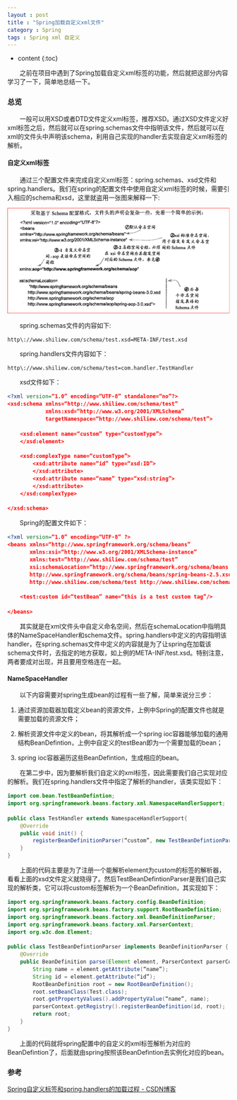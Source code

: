 ```yaml
---
layout : post
title : "Spring加载自定义xml文件"
category : Spring
tags : Spring xml 自定义
---
```

* content
{:toc}

　　之前在项目中遇到了Spring加载自定义xml标签的功能，然后就把这部分内容学习了一下，简单地总结一下。






### 总览

　　一般可以用XSD或者DTD文件定义xml标签，推荐XSD。通过XSD文件定义好xml标签之后，然后就可以在spring.schemas文件中指明该文件，然后就可以在xml的文件头中声明该schema，利用自己实现的handler去实现自定义xml标签的解析。

#### 自定义xml标签

　　通过三个配置文件来完成自定义xml标签：spring.schemas、xsd文件和spring.handlers。我们在spring的配置文件中使用自定义xml标签的时候，需要引入相应的schema和xsd，这里就盗用一张图来解释一下:

![schema配置](https://raw.githubusercontent.com/shiliewrain/shiliewrain.github.io/master/img/spring-xsd-handler.png)

　　spring.schemas文件的内容如下:

```
http\://www.shiliew.com/schema/test.xsd=META-INF/test.xsd
```

　　spring.handlers文件内容如下：

```
http\://www.shiliew.com/schema/test=com.handler.TestHandler
```

　　xsd文件如下：

```xsd
<?xml version=“1.0” encoding=“UTF-8” standalone=“no”?>
<xsd:schema xmlns=“http://www.shiliew.com/schema/test”
            xmlns:xsd=“http://www.w3.org/2001/XMLSchema”
            targetNamespace=“http://www.shiliew.com/schema/test”>

    <xsd:element name=“custom” type=“customType”>
    </xsd:element>

    <xsd:complexType name=“customType”>
        <xsd:attribute name=“id” type=“xsd:ID”>
        </xsd:attribute>
        <xsd:attribute name=“name” type=“xsd:string”>
        </xsd:attribute>
    </xsd:complexType>

</xsd:schema>
```

　　Spring的配置文件如下：

```xml
<?xml version=“1.0” encoding=“UTF-8” ?>
<beans xmlns=“http://www.springframework.org/schema/beans”
       xmlns:xsi=“http://www.w3.org/2001/XMLSchema-instance”
       xmlns:test=“http://www.shiliew.com/schema/test”
       xsi:schemaLocation=“http://www.springframework.org/schema/beans
       http://www.springframework.org/schema/beans/spring-beans-2.5.xsd
       http://www.shiliew.com/schema/test http://www.shiliew.com/schema/test.xsd”>

    <test:custom id=“testBean” name=“this is a test custom tag”/>

</beans>
```

　　其实就是在xml文件头中自定义命名空间，然后在schemaLocation中指明具体的NameSpaceHandler和schema文件。spring.handlers中定义的内容指明该handler，在spring.schemas文件中定义的内容就是为了让spring在加载该schema文件时，去指定的地方获取，如上例的META-INF/test.xsd。特别注意，两者要成对出现，并且要用空格连在一起。

#### NameSpaceHandler

　　以下内容需要对spring生成bean的过程有一些了解，简单来说分三步：



1. 通过资源加载器加载定义bean的资源文件，上例中Spring的配置文件也就是需要加载的资源文件；

   

2. 解析资源文件中定义的bean，将其解析成一个spring ioc容器能够加载的通用结构BeanDefintion，上例中自定义的testBean即为一个需要加载的bean；

   

3. spring ioc容器遍历这些BeanDefintion，生成相应的bean。

   

　　在第二步中，因为要解析我们自定义的xml标签，因此需要我们自己实现对应的解析。我们在spring.handlers文件中指定了解析的handler，该类实现如下：

```java
import com.bean.TestBeanDefintion;
import org.springframework.beans.factory.xml.NamespaceHandlerSupport;

public class TestHandler extends NamespaceHandlerSupport{
    @Override
    public void init() {
        registerBeanDefinitionParser(“custom”, new TestBeanDefintionParser());
    }
}
```

　　上面的代码主要是为了注册一个能解析element为custom的标签的解析器，看看上面的xsd文件定义就晓得了。然后TestBeanDefintionParser是我们自己实现的解析类，它可以将custom标签解析为一个BeanDefinition，其实现如下：

```java
import org.springframework.beans.factory.config.BeanDefinition;
import org.springframework.beans.factory.support.RootBeanDefinition;
import org.springframework.beans.factory.xml.BeanDefinitionParser;
import org.springframework.beans.factory.xml.ParserContext;
import org.w3c.dom.Element;

public class TestBeanDefintionParser implements BeanDefinitionParser {
    @Override
    public BeanDefinition parse(Element element, ParserContext parserContext) {
        String name = element.getAttribute(“name”);
        String id = element.getAttribute(“id”);
        RootBeanDefinition root = new RootBeanDefinition();
        root.setBeanClass(Test.class);
        root.getPropertyValues().addPropertyValue(“name”, name);
        parserContext.getRegistry().registerBeanDefinition(id, root);
        return root;
    }
}
```

　　上面的代码就将spring配置中的自定义的xml标签解析为对应的BeanDefintion了，后面就由spring按照该BeanDefintion去实例化对应的bean。

### 参考

[Spring自定义标签和spring.handlers的加载过程 - CSDN博客](https://blog.csdn.net/wabiaozia/article/details/78631259)

